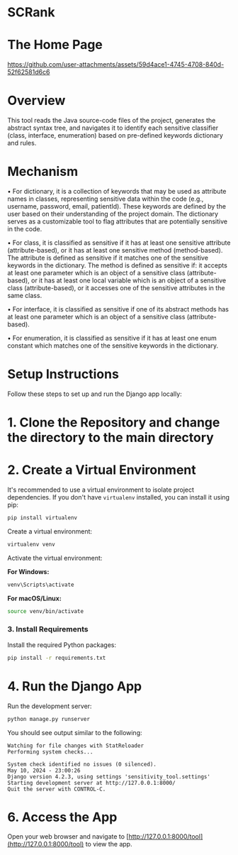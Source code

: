 # SCRank

# The Home Page
https://github.com/user-attachments/assets/59d4ace1-4745-4708-840d-52f62581d6c6

# Overview
This tool reads the Java source-code files of the project, generates the abstract syntax tree, and navigates it to identify each sensitive classifier (class, interface, enumeration) based on pre-defined keywords dictionary and rules.

# Mechanism
•	For dictionary, it is a collection of keywords that may be used as attribute names in classes, representing sensitive data within the code (e.g., username, password, email, patientId). These keywords are defined by the user based on their understanding of the project domain. The dictionary serves as a customizable tool to flag attributes that are potentially sensitive in the code.

•	For class, it is classified as sensitive if it has at least one sensitive attribute (attribute-based), or it has at least one sensitive method (method-based). The attribute is defined as sensitive if it matches one of the sensitive keywords in the dictionary. The method is defined as sensitive if: it accepts at least one parameter which is an object of a sensitive class (attribute-based), or it has at least one local variable which is an object of a sensitive class (attribute-based), or it accesses one of the sensitive attributes in the same class.

•	For interface, it is classified as sensitive if one of its abstract methods has at least one parameter which is an object of a sensitive class (attribute-based).

•	For enumeration, it is classified as sensitive if it has at least one enum constant which matches one of the sensitive keywords in the dictionary.

# Setup Instructions

Follow these steps to set up and run the Django app locally:

# 1. Clone the Repository and change the directory to the main directory 


# 2. Create a Virtual Environment

It's recommended to use a virtual environment to isolate project dependencies. If you don't have `virtualenv` installed, you can install it using pip:

```bash
pip install virtualenv
```

Create a virtual environment:

```bash
virtualenv venv
```

Activate the virtual environment:

**For Windows:**

```bash
venv\Scripts\activate
```

**For macOS/Linux:**

```bash
source venv/bin/activate
```

### 3. Install Requirements

Install the required Python packages:

```bash
pip install -r requirements.txt
```

# 4. Run the Django App

Run the development server:

```bash
python manage.py runserver
```

You should see output similar to the following:

```
Watching for file changes with StatReloader
Performing system checks...

System check identified no issues (0 silenced).
May 10, 2024 - 23:00:26
Django version 4.2.3, using settings 'sensitivity_tool.settings'
Starting development server at http://127.0.0.1:8000/
Quit the server with CONTROL-C.
```


# 6. Access the App

Open your web browser and navigate to [http://127.0.0.1:8000/tool](http://127.0.0.1:8000/tool) to view the app.

```
